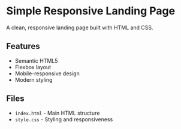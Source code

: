 # Simple Responsive Landing Page

A clean, responsive landing page built with HTML and CSS.

## Features

- Semantic HTML5
- Flexbox layout
- Mobile-responsive design
- Modern styling

## Files

- `index.html` - Main HTML structure
- `style.css` - Styling and responsiveness
